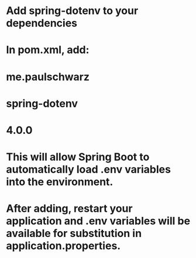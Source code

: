 # Add spring-dotenv to your dependencies
# In pom.xml, add:
#
# <dependency>
#   <groupId>me.paulschwarz</groupId>
#   <artifactId>spring-dotenv</artifactId>
#   <version>4.0.0</version>
# </dependency>
#
# This will allow Spring Boot to automatically load .env variables into the environment.
#
# After adding, restart your application and .env variables will be available for substitution in application.properties.
